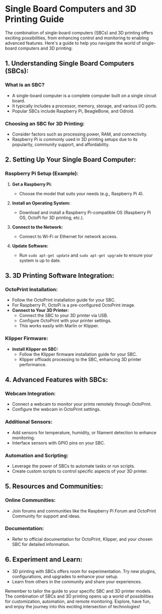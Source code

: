 # Single Board Computers and 3D Printing Guide

The combination of single-board computers (SBCs) and 3D printing offers exciting possibilities, from enhancing control and monitoring to enabling advanced features. Here's a guide to help you navigate the world of single-board computers and 3D printing:

## 1. Understanding Single Board Computers (SBCs):

### What is an SBC?
- A single-board computer is a complete computer built on a single circuit board.
- It typically includes a processor, memory, storage, and various I/O ports.
- Popular SBCs include Raspberry Pi, BeagleBone, and Odroid.

### Choosing an SBC for 3D Printing:
- Consider factors such as processing power, RAM, and connectivity.
- Raspberry Pi is commonly used in 3D printing setups due to its popularity, community support, and affordability.

## 2. Setting Up Your Single Board Computer:

### Raspberry Pi Setup (Example):
1. **Get a Raspberry Pi:**
   - Choose the model that suits your needs (e.g., Raspberry Pi 4).
   
2. **Install an Operating System:**
   - Download and install a Raspberry Pi-compatible OS (Raspberry Pi OS, OctoPi for 3D printing, etc.).
   
3. **Connect to the Network:**
   - Connect to Wi-Fi or Ethernet for network access.
   
4. **Update Software:**
   - Run `sudo apt-get update` and `sudo apt-get upgrade` to ensure your system is up to date.

## 3. 3D Printing Software Integration:

### OctoPrint Installation:
- Follow the OctoPrint installation guide for your SBC.
- For Raspberry Pi, OctoPi is a pre-configured OctoPrint image.
- **Connect to Your 3D Printer:**
  - Connect the SBC to your 3D printer via USB.
  - Configure OctoPrint with your printer settings.
  - This works easily with Marlin or Klipper.

### Klipper Firmware:
- **Install Klipper on SBC:**
  - Follow the Klipper firmware installation guide for your SBC.
  - Klipper offloads processing to the SBC, enhancing 3D printer performance.

## 4. Advanced Features with SBCs:

### Webcam Integration:
- Connect a webcam to monitor your prints remotely through OctoPrint.
- Configure the webcam in OctoPrint settings.

### Additional Sensors:
- Add sensors for temperature, humidity, or filament detection to enhance monitoring.
- Interface sensors with GPIO pins on your SBC.

### Automation and Scripting:
- Leverage the power of SBCs to automate tasks or run scripts.
- Create custom scripts to control specific aspects of your 3D printer.

## 5. Resources and Communities:

### Online Communities:
- Join forums and communities like the Raspberry Pi Forum and OctoPrint Community for support and ideas.

### Documentation:
- Refer to official documentation for OctoPrint, Klipper, and your chosen SBC for detailed information.

## 6. Experiment and Learn:

- 3D printing with SBCs offers room for experimentation. Try new plugins, configurations, and upgrades to enhance your setup.
- Learn from others in the community and share your experiences.

Remember to tailor the guide to your specific SBC and 3D printer models. The combination of SBCs and 3D printing opens up a world of possibilities for customization, automation, and remote monitoring. Explore, have fun, and enjoy the journey into this exciting intersection of technologies!
